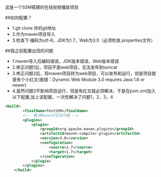 这是一个SSM搭建的在线视频播放项目

##如何配置？

* 1.git clone 你的git地址
* 2.作为maven项目导入
* 3.检查下:编码为utf-8，JDK为1.7，Web为3.0（必须检查.properties文件）

##我之前配置出现的问题

* 1.maven导入后编码错误，JDK版本错误，Web版本错误
* 2.修正问题1后，项目不是web项目，无法发布到tomcat
* 3.修正问题2后，将maven项目转为web项目，可以发布和运行，但是项目就是有个小红叉(报错：Dynamic Web Module 3.0 requires Java 1.6 or newer)
* 4.虽然问题3不影响项目运行，但是有红叉就必须解决，于是在pom.xml加入以下配置,加上该配置，一次性解决了问题1，2，3，4

```xml
<build>
		<finalName>TestSSM</finalName>
		<!-- 解决Maven打红叉问题 -->
		<plugins>
			<plugin>
				<groupId>org.apache.maven.plugins</groupId>
				<artifactId>maven-compiler-plugin</artifactId>
				<version>3.0</version>
				<configuration>
					<source>1.7</source>
					<target>1.7</target>
				</configuration>
			</plugin>
		</plugins>
	</build>
```
